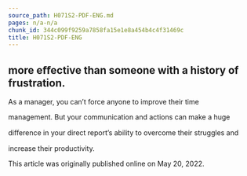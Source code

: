 ```yaml
---
source_path: H071S2-PDF-ENG.md
pages: n/a-n/a
chunk_id: 344c099f9259a7858fa15e1e8a454b4c4f31469c
title: H071S2-PDF-ENG
---
```

## more eﬀective than someone with a history of frustration.

As a manager, you can’t force anyone to improve their time

management. But your communication and actions can make a huge

diﬀerence in your direct report’s ability to overcome their struggles and

increase their productivity.

This article was originally published online on May 20, 2022.
